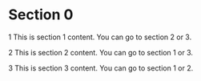 # Section 0

1
This is section 1 content.
You can go to section 2 or 3.

2
This is section 2 content.
You can go to section 1 or 3.

3
This is section 3 content.
You can go to section 1 or 2.